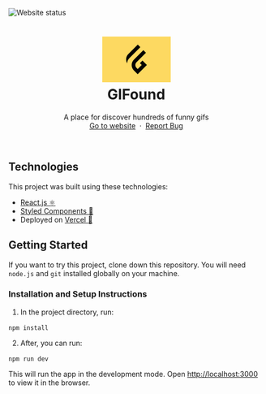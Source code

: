 ![Website status](https://img.shields.io/website?url=https%3A%2F%2Fgifound.vercel.app%2F)

<h1 align="center">
  <div align="center">
    <img alt="Giboo logo" src="./public/logo.jpg" height="90px" width="auto"/>
  </div>
  GIFound
</h1>
<p align="center">
    A place for discover hundreds of funny gifs 
    <br />
    <a href="https://gifound.vercel.app">Go to website</a>&nbsp;
    ·
    &nbsp;<a href="https://github.com/lllariogonzalez/GIFound/issues">Report Bug</a>
  </p>
<br/>

## Technologies 

This project was built using these technologies:

* [React.js ⚛️](https://es.reactjs.org/)
* [Styled Components 💅](https://styled-components.com/)
* Deployed on [Vercel 🔺](https://vercel.com/)


## Getting Started

If you want to try this project, clone down this repository. You will need `node.js` and `git` installed globally on your machine.

### Installation and Setup Instructions

1. In the project directory, run:

 ```
 npm install
 ```

2. After, you can run:

```
npm run dev
```

This will run the app in the development mode.
Open [http://localhost:3000](http://localhost:3000) to view it in the browser.
